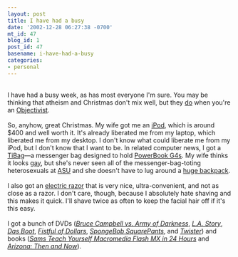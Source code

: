 ```yaml
---
layout: post
title: I have had a busy
date: '2002-12-28 06:27:38 -0700'
mt_id: 47
blog_id: 1
post_id: 47
basename: i-have-had-a-busy
categories:
- personal
---
```

<br />I have had a busy week, as has most everyone I'm sure. You may be thinking that atheism and Christmas don't mix well, but they <a href="http://www.aynrand.org/medialink/commercialxmas.shtml" title="Ayn Rand also wrote a great article on the subject, but it's not available online.">do</a> when you're an <a href="http://www.aynrand.org/objectivism/">Objectivist</a>.<br /><br />So, anyhow, great Christmas. My wife got me an <a href="http://www.apple.com/ipod/">iPod</a>, which is around $400 and well worth it. It's already liberated me from my laptop, which liberated me from my desktop. I don't know what could liberate me from my iPod, but I don't know that I want to be. In related computer news, I got a <a href="http://www.tibag.com/">TiBag</a>&#x2014;a messenger bag designed to hold <a href="http://www.apple.com/powerbook/">PowerBook G4s</a>. My wife thinks it looks <a href="http://members.aol.com/PjSilly10/notgay.wav">gay</a>, but she's never seen all of the messenger-bag-toting heterosexuals at <a href="http://www.asu.edu/">ASU</a> and she doesn't have to lug around a <a href="http://www.epinions.com/otdr-Backpacks-All-Jansport_Lap_Station_43076" title="Hides a laptop extraordinarily well. I paid $120 for mine nearly two years ago.">huge backpack</a>.<br /><br />I also got an <a href="http://www.amazon.com/exec/obidos/tg/stores/detail/-/kitchen/B00005B6ZC/">electric razor</a> that is very nice, ultra-convenient, and not as close as a razor. I don't care, though, because I absolutely hate shaving and this makes it quick. I'll shave twice as often to keep the facial hair off if it's this easy.<br /><br />I got a bunch of DVDs (<a href="http://www.amazon.com/exec/obidos/ASIN/B00005QW4K/" title="Official Bootleg Edition: Marketing Hype in Titles"><cite>Bruce Campbell vs. Army of Darkness</cite></a>, <a href="http://www.amazon.com/exec/obidos/tg/detail/-/B00005QCVV/" title="Some say I look like Steve Martin, a comparison I heartily endorse."><cite>L.A. Story</cite></a>, <a href="http://www.amazon.com/exec/obidos/tg/detail/-/0767802470/" title="Three hours of great filmmaking"><cite>Das Boot</cite></a>, <a href="http://www.amazon.com/exec/obidos/tg/detail/-/B00000K0DM/" title="The film is based on Yojimbo and I just need For a Few Dollars More to complete this trilogy."><cite>Fistful of Dollars</cite></a>, <a href="http://www.amazon.com/exec/obidos/ASIN/B00005V1XM/" title="Hilarious. No Simpsons, but acceptable."><cite>SpongeBob SquarePants</cite></a>, and <a href="http://www.amazon.com/exec/obidos/ASIN/B00004RFFI/" title="Okay, I just like Helen Hunt."><cite>Twister</cite></a>) and books (<a href="http://www.amazon.com/exec/obidos/ASIN/0672323710/" title="I normally shun this series of books, but this one came highly recommended on several web design lists I'm on."><cite>Sams Teach Yourself Macromedia Flash MX in 24 Hours</cite></a> and <a href="http://www.amazon.com/exec/obidos/tg/detail/-/1565794354/" title="Wonderful idea and beautiful execution. There are easily ten times more photos he could have used that would have been more interesting, but you have to start somewhere."><cite>Arizona: Then and Now</cite></a>).<br /><br /><br />
